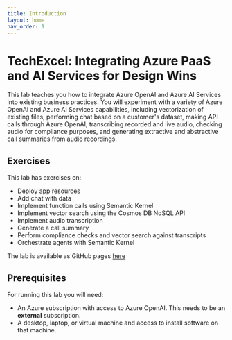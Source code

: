 ```yaml
---
title: Introduction
layout: home
nav_order: 1
---
```


# TechExcel: Integrating Azure PaaS and AI Services for Design Wins

This lab teaches you how to integrate Azure OpenAI and Azure AI Services into existing business practices. You will experiment with a variety of Azure OpenAI and Azure AI Services capabilities, including vectorization of existing files, performing chat based on a customer's dataset, making API calls through Azure OpenAI, transcribing recorded and live audio, checking audio for compliance purposes, and generating extractive and abstractive call summaries from audio recordings.

## Exercises

This lab has exercises on:

* Deploy app resources
* Add chat with data
* Implement function calls using Semantic Kernel
* Implement vector search using the Cosmos DB NoSQL API
* Implement audio transcription
* Generate a call summary
* Perform compliance checks and vector search against transcripts
* Orchestrate agents with Semantic Kernel

The lab is available as GitHub pages [here](https://microsoft.github.io/TechExcel-Integrating-Azure-PaaS-and-AI-Services-for-AI-Design-Wins)

## Prerequisites

For running this lab you will need:

* An Azure subscription with access to Azure OpenAI. This needs to be an **external** subscription.
* A desktop, laptop, or virtual machine and access to install software on that machine.
